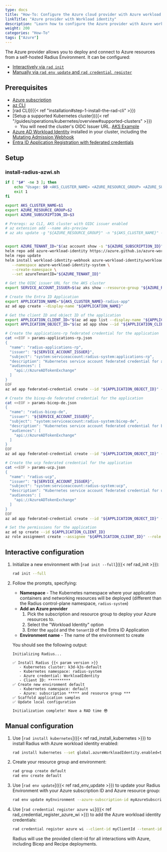 ```yaml
---
type: docs
title: "How-To: Configure the Azure cloud provider with Azure workload identity"
linkTitle: "Azure provider with Workload identity"
description: "Learn how to configure the Azure provider with Azure workload identity for your Radius Environment"
weight: 200
categories: "How-To"
tags: ["Azure"]
---
```


The Azure provider allows you to deploy and connect to Azure resources from a self-hosted Radius Environment. It can be configured:

- [Interactively via `rad init`](#interactive-configuration)
- [Manually via `rad env update` and `rad credential register`](#manual-configuration)

## Prerequisites

- [Azure subscription](https://azure.com)
- [az CLI](https://aka.ms/azcli)
- [rad CLI]({{< ref "installation#step-1-install-the-rad-cli" >}})
- [Setup a supported Kubernetes cluster]({{< ref "/guides/operations/kubernetes/overview#supported-clusters" >}})
  - You will need the cluster's OIDC Issuer URL. [AKS Example](https://azure.github.io/azure-workload-identity/docs/installation/managed-clusters.html#azure-kubernetes-service-aks)
- [Azure AD Workload Identity](https://azure.github.io/azure-workload-identity/docs/installation.html) installed in your cluster, including the [Mutating Admission Webhook](https://azure.github.io/azure-workload-identity/docs/installation/mutating-admission-webhook.html)
- [Entra ID Application Registration with federated credentials]()

## Setup

### install-radius-azwi.sh
```sh
if [ "$#" -ne 3 ]; then
    echo "Usage: $0 <AKS_CLUSTER_NAME> <AZURE_RESOURCE_GROUP> <AZURE_SUBSCRIPTION_ID>"
    exit 1
fi

export AKS_CLUSTER_NAME=$1
export AZURE_RESOURCE_GROUP=$2
export AZURE_SUBSCRIPTION_ID=$3

# Prereqs: az CLI, AKS cluster with OIDC issuer enabled
# az extension add --name aks-preview
# az aks update -g "${AZURE_RESOURCE_GROUP}" -n "${AKS_CLUSTER_NAME}" --enable-oidc-issuer


export AZURE_TENANT_ID="$(az account show -s "${AZURE_SUBSCRIPTION_ID}" --query tenantId -otsv)"
helm repo add azure-workload-identity https://azure.github.io/azure-workload-identity/charts
helm repo update
helm install workload-identity-webhook azure-workload-identity/workload-identity-webhook \
   --namespace azure-workload-identity-system \
   --create-namespace \
   --set azureTenantID="${AZURE_TENANT_ID}"

# Get the OIDC issuer URL for the AKS cluster
export SERVICE_ACCOUNT_ISSUER=$(az aks show --resource-group "${AZURE_RESOURCE_GROUP}" --name "${AKS_CLUSTER_NAME}" --query "oidcIssuerProfile.issuerUrl" -otsv)

# Create the Entra ID Application
export APPLICATION_NAME="${AKS_CLUSTER_NAME}-radius-app"
az ad app create --display-name "${APPLICATION_NAME}"

# Get the client ID and object ID of the application
export APPLICATION_CLIENT_ID="$(az ad app list --display-name "${APPLICATION_NAME}" --query [].appId -o tsv)"
export APPLICATION_OBJECT_ID="$(az ad app show --id "${APPLICATION_CLIENT_ID}" --query id -otsv)"

# Create the applications-rp federated credential for the application
cat <<EOF > params-applications-rp.json
{
  "name": "radius-applications-rp",
  "issuer": "${SERVICE_ACCOUNT_ISSUER}",
  "subject": "system:serviceaccount:radius-system:applications-rp",
  "description": "Kubernetes service account federated credential for applications-rp",
  "audiences": [
    "api://AzureADTokenExchange"
  ]
}
EOF
az ad app federated-credential create --id "${APPLICATION_OBJECT_ID}" --parameters @params-applications-rp.json

# Create the bicep-de federated credential for the application
cat <<EOF > params-bicep-de.json
{
  "name": "radius-bicep-de",
  "issuer": "${SERVICE_ACCOUNT_ISSUER}",
  "subject": "system:serviceaccount:radius-system:bicep-de",
  "description": "Kubernetes service account federated credential for bicep-de",
  "audiences": [
    "api://AzureADTokenExchange"
  ]
}
EOF
az ad app federated-credential create --id "${APPLICATION_OBJECT_ID}" --parameters @params-bicep-de.json

# Create the ucp federated credential for the application
cat <<EOF > params-ucp.json
{
  "name": "radius-ucp",
  "issuer": "${SERVICE_ACCOUNT_ISSUER}",
  "subject": "system:serviceaccount:radius-system:ucp",
  "description": "Kubernetes service account federated credential for ucp",
  "audiences": [
    "api://AzureADTokenExchange"
  ]
}
EOF
az ad app federated-credential create --id "${APPLICATION_OBJECT_ID}" --parameters @params-ucp.json

# Set the permissions for the application
az ad sp create --id ${APPLICATION_CLIENT_ID}
az role assignment create --assignee "${APPLICATION_CLIENT_ID}" --role "Owner" --scope "/subscriptions/${AZURE_SUBSCRIPTION_ID}/resourceGroups/${AZURE_RESOURCE_GROUP}"

```

## Interactive configuration

1. Initialize a new environment with [`rad init --full`]({{< ref rad_init >}}):

   ```bash
   rad init --full
   ```

1. Follow the prompts, specifying:
   - **Namespace** - The Kubernetes namespace where your application containers and networking resources will be deployed (different than the Radius control-plane namespace, `radius-system`)
   - **Add an Azure provider** 
      1. Pick the subscription and resource group to deploy your Azure resources to.
      2. Select the "Workload Identity" option
      3. Enter the `appId` and the `tenantID` of the Entra ID Application
   - **Environment name** - The name of the environment to create

   You should see the following output:

      ```
      Initializing Radius...

      ✅ Install Radius {{< param version >}}
         - Kubernetes cluster: k3d-k3s-default
         - Kubernetes namespace: radius-system
         - Azure credential: WorkloadIdentity                                                       
         - Client ID: **********
      ✅ Create new environment default
         - Kubernetes namespace: default
         - Azure: subscription ***** and resource group ***
      ✅ Scaffold application samples
      ✅ Update local configuration

      Initialization complete! Have a RAD time 😎
      ```

## Manual configuration


1. Use [`rad install kubernetes`]({{< ref rad_install_kubernetes >}}) to install Radius with Azure workload identity enabled:

    ```bash
    rad install kubernetes --set global.azureWorkloadIdentity.enabled=true
    ```

1. Create your resource group and environment:

    ```bash
    rad group create default
    rad env create default
    ```

1. Use [`rad env update`]({{< ref rad_env_update >}}) to update your Radius Environment with your Azure subscription ID and Azure resource group:

    ```bash
    rad env update myEnvironment --azure-subscription-id myAzureSubscriptionId --azure-resource-group  myAzureResourceGroup
    ```

1. Use [`rad credential register azure wi`]({{< ref rad_credential_register_azure_wi >}}) to add the Azure workload identity credentials:

    ```bash
    rad credential register azure wi --client-id myClientId --tenant-id myTenantId
    ```

    Radius will use the provided client-id for all interactions with Azure, including Bicep and Recipe deployments.
